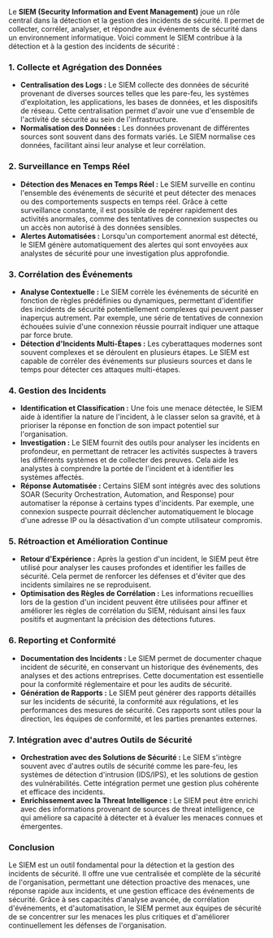 Le **SIEM (Security Information and Event Management)** joue un rôle central dans la détection et la gestion des incidents de sécurité. Il permet de collecter, corréler, analyser, et répondre aux événements de sécurité dans un environnement informatique. Voici comment le SIEM contribue à la détection et à la gestion des incidents de sécurité :

### **1. Collecte et Agrégation des Données**
   - **Centralisation des Logs :** Le SIEM collecte des données de sécurité provenant de diverses sources telles que les pare-feu, les systèmes d'exploitation, les applications, les bases de données, et les dispositifs de réseau. Cette centralisation permet d'avoir une vue d'ensemble de l'activité de sécurité au sein de l'infrastructure.
   - **Normalisation des Données :** Les données provenant de différentes sources sont souvent dans des formats variés. Le SIEM normalise ces données, facilitant ainsi leur analyse et leur corrélation.

### **2. Surveillance en Temps Réel**
   - **Détection des Menaces en Temps Réel :** Le SIEM surveille en continu l'ensemble des événements de sécurité et peut détecter des menaces ou des comportements suspects en temps réel. Grâce à cette surveillance constante, il est possible de repérer rapidement des activités anormales, comme des tentatives de connexion suspectes ou un accès non autorisé à des données sensibles.
   - **Alertes Automatisées :** Lorsqu'un comportement anormal est détecté, le SIEM génère automatiquement des alertes qui sont envoyées aux analystes de sécurité pour une investigation plus approfondie.

### **3. Corrélation des Événements**
   - **Analyse Contextuelle :** Le SIEM corrèle les événements de sécurité en fonction de règles prédéfinies ou dynamiques, permettant d'identifier des incidents de sécurité potentiellement complexes qui peuvent passer inaperçus autrement. Par exemple, une série de tentatives de connexion échouées suivie d'une connexion réussie pourrait indiquer une attaque par force brute.
   - **Détection d'Incidents Multi-Étapes :** Les cyberattaques modernes sont souvent complexes et se déroulent en plusieurs étapes. Le SIEM est capable de corréler des événements sur plusieurs sources et dans le temps pour détecter ces attaques multi-étapes.

### **4. Gestion des Incidents**
   - **Identification et Classification :** Une fois une menace détectée, le SIEM aide à identifier la nature de l'incident, à le classer selon sa gravité, et à prioriser la réponse en fonction de son impact potentiel sur l'organisation.
   - **Investigation :** Le SIEM fournit des outils pour analyser les incidents en profondeur, en permettant de retracer les activités suspectes à travers les différents systèmes et de collecter des preuves. Cela aide les analystes à comprendre la portée de l'incident et à identifier les systèmes affectés.
   - **Réponse Automatisée :** Certains SIEM sont intégrés avec des solutions SOAR (Security Orchestration, Automation, and Response) pour automatiser la réponse à certains types d'incidents. Par exemple, une connexion suspecte pourrait déclencher automatiquement le blocage d'une adresse IP ou la désactivation d'un compte utilisateur compromis.

### **5. Rétroaction et Amélioration Continue**
   - **Retour d'Expérience :** Après la gestion d'un incident, le SIEM peut être utilisé pour analyser les causes profondes et identifier les failles de sécurité. Cela permet de renforcer les défenses et d'éviter que des incidents similaires ne se reproduisent.
   - **Optimisation des Règles de Corrélation :** Les informations recueillies lors de la gestion d'un incident peuvent être utilisées pour affiner et améliorer les règles de corrélation du SIEM, réduisant ainsi les faux positifs et augmentant la précision des détections futures.

### **6. Reporting et Conformité**
   - **Documentation des Incidents :** Le SIEM permet de documenter chaque incident de sécurité, en conservant un historique des événements, des analyses et des actions entreprises. Cette documentation est essentielle pour la conformité réglementaire et pour les audits de sécurité.
   - **Génération de Rapports :** Le SIEM peut générer des rapports détaillés sur les incidents de sécurité, la conformité aux régulations, et les performances des mesures de sécurité. Ces rapports sont utiles pour la direction, les équipes de conformité, et les parties prenantes externes.

### **7. Intégration avec d'autres Outils de Sécurité**
   - **Orchestration avec des Solutions de Sécurité :** Le SIEM s'intègre souvent avec d'autres outils de sécurité comme les pare-feu, les systèmes de détection d'intrusion (IDS/IPS), et les solutions de gestion des vulnérabilités. Cette intégration permet une gestion plus cohérente et efficace des incidents.
   - **Enrichissement avec la Threat Intelligence :** Le SIEM peut être enrichi avec des informations provenant de sources de threat intelligence, ce qui améliore sa capacité à détecter et à évaluer les menaces connues et émergentes.

### **Conclusion**

Le SIEM est un outil fondamental pour la détection et la gestion des incidents de sécurité. Il offre une vue centralisée et complète de la sécurité de l'organisation, permettant une détection proactive des menaces, une réponse rapide aux incidents, et une gestion efficace des événements de sécurité. Grâce à ses capacités d'analyse avancée, de corrélation d'événements, et d'automatisation, le SIEM permet aux équipes de sécurité de se concentrer sur les menaces les plus critiques et d'améliorer continuellement les défenses de l'organisation.